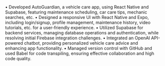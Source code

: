 • Developed AutoGuardian, a vehicle care app, using React Native and Supabase, featuring maintenance scheduling,
car care tips, mechanic searches, etc.
• Designed a responsive UI with React Native and Expo, including login/signup, profile management, maintenance
history, video tutorials, etc. for a user-friendly experience.
• Utilized Supabase for backend services, managing database operations and authentication, while resolving initial
Firebase integration challenges.
• Integrated an OpenAI API-powered chatbot, providing personalized vehicle care advice and enhancing app
functionality.
• Managed version control with GitHub and used Babel for code transpiling, ensuring effective collaboration and high
code quality.
